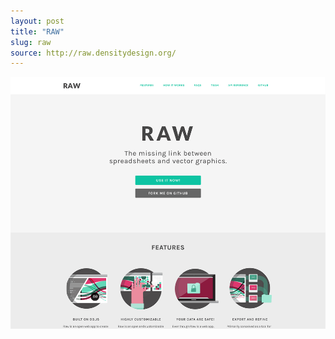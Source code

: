 ```yaml
---
layout: post
title: "RAW"
slug: raw
source: http://raw.densitydesign.org/
---
```


<img src="/screenshots/raw.png">

